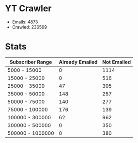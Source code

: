 # YT Crawler
- Emails: 4873
- Crawled: 236599

# Stats
| Subscriber Range  | Already Emailed | Not Emailed |
|-------|-------|-------|
| 5000 - 15000 | 0 | 1114 |
| 15000 - 25000 | 0 | 516 |
| 25000 - 35000 | 47 | 305 |
| 35000 - 50000 | 148 | 257 |
| 50000 - 75000 | 140 | 277 |
| 75000 - 100000 | 176 | 139 |
| 100000 - 300000 | 62 | 962 |
| 300000 - 500000 | 0 | 350 |
| 500000 - 1000000 | 0 | 380 |
